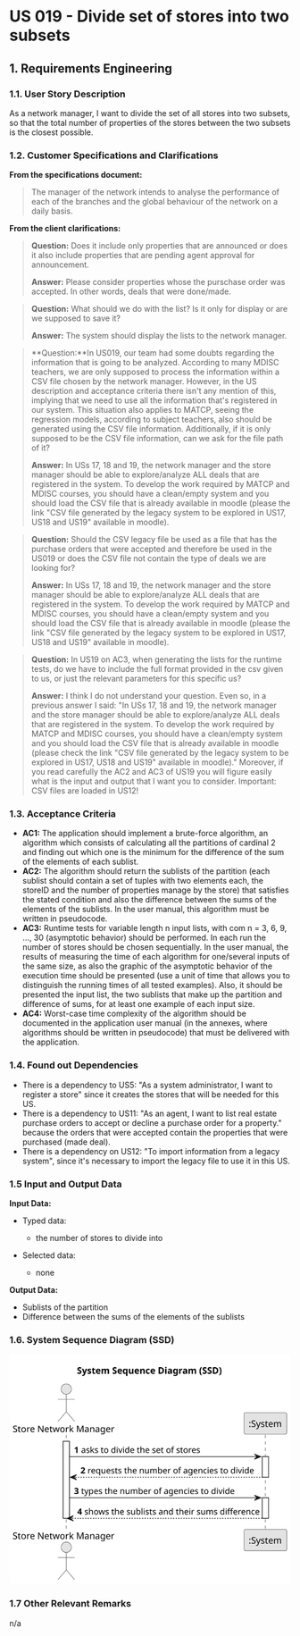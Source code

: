# US 019 - Divide set of stores into two subsets 

## 1. Requirements Engineering


### 1.1. User Story Description


As a network manager, I want to divide the set of all stores into two subsets, so that the total number of properties of the stores between the two subsets is the closest possible.



### 1.2. Customer Specifications and Clarifications 


**From the specifications document:**

>	The manager of the network intends to analyse the performance of each of the branches and the global behaviour of the network on a daily basis.


**From the client clarifications:**

> **Question:** Does it include only properties that are announced or does it also include properties that are pending agent approval for announcement.
>
> **Answer:** Please consider properties whose the purschase order was accepted. In other words, deals that were done/made.

> **Question:** What should we do with the list? Is it only for display or are we supposed to save it?
>
> **Answer:** The system should display the lists to the network manager.

> **Question:**In US019, our team had some doubts regarding the information that is going to be analyzed. According to many MDISC teachers, we are only supposed to process the information within a CSV file chosen by the network manager. However, in the US description and acceptance criteria there isn't any mention of this, implying that we need to use all the information that's registered in our system. This situation also applies to MATCP, seeing the regression models, according to subject teachers, also should be generated using the CSV file information. Additionally, if it is only supposed to be the CSV file information, can we ask for the file path of it?
>
> **Answer:** In USs 17, 18 and 19, the network manager and the store manager should be able to explore/analyze ALL deals that are registered in the system. To develop the work required by MATCP and MDISC courses, you should have a clean/empty system and you should load the CSV file that is already available in moodle (please the link "CSV file generated by the legacy system to be explored in US17, US18 and US19" available in moodle).

> **Question:** Should the CSV legacy file be used as a file that has the purchase orders that were accepted and therefore be used in the US019 or does the CSV file not contain the type of deals we are looking for?
>
> **Answer:** In USs 17, 18 and 19, the network manager and the store manager should be able to explore/analyze ALL deals that are registered in the system. To develop the work required by MATCP and MDISC courses, you should have a clean/empty system and you should load the CSV file that is already available in moodle (please the link "CSV file generated by the legacy system to be explored in US17, US18 and US19" available in moodle).

> **Question:** In US19 on AC3, when generating the lists for the runtime tests, do we have to include the full format provided in the csv given to us, or just the relevant parameters for this specific us?
>
> **Answer:** I think I do not understand your question. Even so, in a previous answer I said:
"In USs 17, 18 and 19, the network manager and the store manager should be able to explore/analyze ALL deals that are registered in the system.
To develop the work required by MATCP and MDISC courses, you should have a clean/empty system and you should load the CSV file that is already available in moodle (please check the link "CSV file generated by the legacy system to be explored in US17, US18 and US19" available in moodle)."
Moreover, if you read carefully the AC2 and AC3 of US19 you will figure easily what is the input and output that I want you to consider.
Important: CSV files are loaded in US12!


### 1.3. Acceptance Criteria


* **AC1:** The application should implement a brute-force algorithm, an algorithm which consists of calculating all the partitions of cardinal 2 and finding out which one is the minimum for the difference of the sum of the elements of each sublist.
* **AC2:** The algorithm should return the sublists of the partition (each sublist should contain a set of tuples with two elements each, the storeID and the number of properties manage by the store) that satisfies the stated condition and also the difference between the sums of the elements of the sublists. In the user manual, this algorithm must be written in pseudocode.
* **AC3:** Runtime tests for variable length n input lists, with com n = 3, 6, 9, …, 30 (asymptotic behavior) should be performed. In each run the number of stores should be chosen sequentially. In the user manual, the results of measuring the time of each algorithm for one/several inputs of the same size, as also the graphic of the asymptotic behavior of the execution time should be presented (use a unit of time that allows you to distinguish the running times of all tested examples). Also, it should be presented the input list, the two sublists that make up the partition and difference of sums, for at least one example of each input size.
* **AC4:** Worst-case time complexity of the algorithm should be documented in the application user manual (in the annexes, where algorithms should be written in pseudocode) that must be delivered with the application.



### 1.4. Found out Dependencies


* There is a dependency to US5: "As a system administrator, I want to register a store" since it creates the stores that will be needed for this US.
* There is a dependency to US11: "As an agent, I want to list real estate purchase orders to accept or decline a purchase order for a property." because the orders that were accepted contain the properties that were purchased (made deal).
* There is a dependency on US12: "To import information from a legacy system", since it's necessary to import the legacy file to use it in this US.


### 1.5 Input and Output Data


**Input Data:**

* Typed data:
	* the number of stores to divide into
	
* Selected data:
	* none


**Output Data:**
* Sublists of the partition
* Difference between the sums of the elements of the sublists


### 1.6. System Sequence Diagram (SSD)

![System Sequence Diagram](svg/us019-system-sequence-diagram.svg)


### 1.7 Other Relevant Remarks

n/a